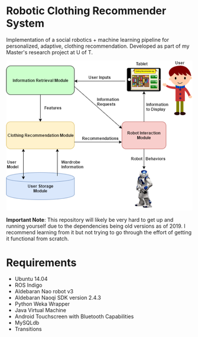 # Robotic Clothing Recommender System

Implementation of a social robotics + machine learning pipeline for personalized, adaptive, clothing recommendation. Developed as part of my Master's research project at U of T.

![Alt text](figures/systemdiagram.png "System Diagram")

**Important Note**: This repository will likely be very hard to get up and running yourself due to the dependencies being old versions as of 2019. I recommend learning from it but not trying to go through the effort of getting it functional from scratch.

# Requirements
* Ubuntu 14.04
* ROS Indigo
* Aldebaran Nao robot v3
* Aldebaran Naoqi SDK version 2.4.3
* Python Weka Wrapper
* Java Virtual Machine
* Android Touchscreen with Bluetooth Capabilities
* MySQLdb
* Transitions

